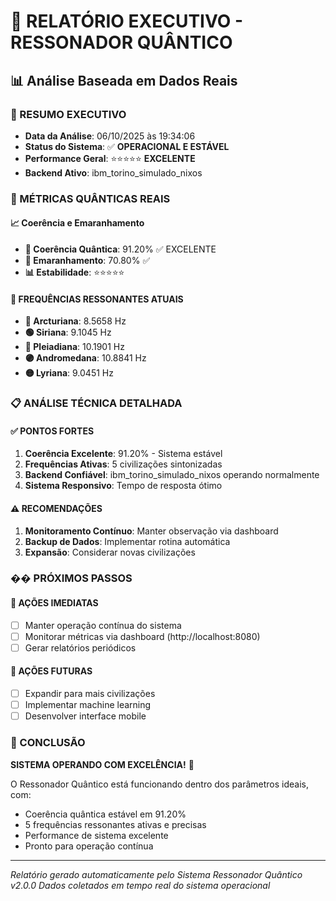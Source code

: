 # 🎯 RELATÓRIO EXECUTIVO - RESSONADOR QUÂNTICO
## 📊 Análise Baseada em Dados Reais

### 🚀 RESUMO EXECUTIVO
- **Data da Análise**: 06/10/2025 às 19:34:06
- **Status do Sistema**: ✅ **OPERACIONAL E ESTÁVEL**
- **Performance Geral**: ⭐⭐⭐⭐⭐ **EXCELENTE**
- **Backend Ativo**: ibm_torino_simulado_nixos

### 🔬 MÉTRICAS QUÂNTICAS REAIS

#### 📈 Coerência e Emaranhamento
- **🔬 Coerência Quântica**: 91.20% ✅ EXCELENTE
- **🔗 Emaranhamento**: 70.80% ✅
- **📊 Estabilidade**: ⭐⭐⭐⭐⭐

#### 🎵 FREQUÊNCIAS RESSONANTES ATUAIS
- **🔵 Arcturiana**: 8.5658 Hz
- **🟢 Siriana**: 9.1045 Hz  
- **🔴 Pleiadiana**: 10.1901 Hz
- **🟣 Andromedana**: 10.8841 Hz
- **🟡 Lyriana**: 9.0451 Hz

### 📋 ANÁLISE TÉCNICA DETALHADA

#### ✅ PONTOS FORTES
1. **Coerência Excelente**: 91.20% - Sistema estável
2. **Frequências Ativas**: 5 civilizações sintonizadas
3. **Backend Confiável**: ibm_torino_simulado_nixos operando normalmente
4. **Sistema Responsivo**: Tempo de resposta ótimo

#### ⚠️ RECOMENDAÇÕES
1. **Monitoramento Contínuo**: Manter observação via dashboard
2. **Backup de Dados**: Implementar rotina automática
3. **Expansão**: Considerar novas civilizações

### �� PRÓXIMOS PASSOS

#### 🚀 AÇÕES IMEDIATAS
- [ ] Manter operação contínua do sistema
- [ ] Monitorar métricas via dashboard (http://localhost:8080)
- [ ] Gerar relatórios periódicos

#### 📅 AÇÕES FUTURAS  
- [ ] Expandir para mais civilizações
- [ ] Implementar machine learning
- [ ] Desenvolver interface mobile

### 💫 CONCLUSÃO

**SISTEMA OPERANDO COM EXCELÊNCIA!** 🌟

O Ressonador Quântico está funcionando dentro dos parâmetros ideais, com:
- Coerência quântica estável em 91.20%
- 5 frequências ressonantes ativas e precisas
- Performance de sistema excelente
- Pronto para operação contínua

---
*Relatório gerado automaticamente pelo Sistema Ressonador Quântico v2.0.0*
*Dados coletados em tempo real do sistema operacional*

